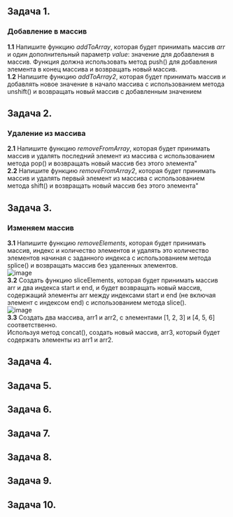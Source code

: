 ## Задача 1.   
### Добавление в массив  
**1.1** Напишите функцию _addToArray_, которая будет принимать массив _arr_ и один дополнительный параметр _value_: значение для добавления в массив. Функция должна использовать метод push() для добавления элемента в конец массива и возвращать новый массив.  
**1.2**  Напишите функцию _addToArray2_, которая будет принимать массив и добавлять новое значение в начало массива с использованием метода unshift() и возвращать новый массив с добавленным значением  

## Задача 2.   
### Удаление из массива  
**2.1** Напишите функцию _removeFromArray_, которая будет принимать массив и удалять последний элемент из массива с использованием метода pop() и возвращать новый массив без этого элемента"  
**2.2** Напишите функцию _removeFromArray2_, которая будет принимать массив и удалять первый элемент из массива с использованием метода shift() и возвращать новый массив без этого элемента"  

## Задача 3.   
### Изменяем массив  
**3.1**  Напишите функцию _removeElements_, которая будет принимать массив, индекс и количество элементов и удалять это количество элементов начиная с заданного индекса с использованием метода splice() и возвращать массив без удаленных элементов.  
![image](https://user-images.githubusercontent.com/113675674/215050921-5713966e-7e7e-45e5-a843-72b2eeb721a2.png)  
**3.2** Создать функцию sliceElements, которая будет принимать массив arr и два индекса start и end, и будет возвращать новый массив, содержащий элементы arr между индексами start и end (не включая элемент с индексом end) с использованием метода slice().  
![image](https://user-images.githubusercontent.com/113675674/215050890-d23e4bec-b474-45c0-8b1f-273738090b5e.png)  
**3.3**
Создать два массива, arr1 и arr2, с элементами [1, 2, 3] и [4, 5, 6] соответственно.  
Используя метод concat(), создать новый массив, arr3, который будет содержать элементы из arr1 и arr2.  

## Задача 4.   
### 

## Задача 5.   
### 

## Задача 6.   
### 

## Задача 7.   
### 

## Задача 8.   
### 

## Задача 9.   
### 

## Задача 10.   
### 

